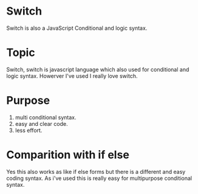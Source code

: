 # Switch
Switch is also a JavaScript Conditional and logic syntax.
# Topic 
Switch, switch is javascript language which also used for conditional and logic syntax. 
Howerver I've used I really love switch.

# Purpose
1. multi conditional syntax.
2. easy and clear code.
3. less effort. 

# Comparition with if else
Yes this also works as like if else forms but there is a different and easy coding syntax. 
As i've used this is really easy for multipurpose conditional syntax.
